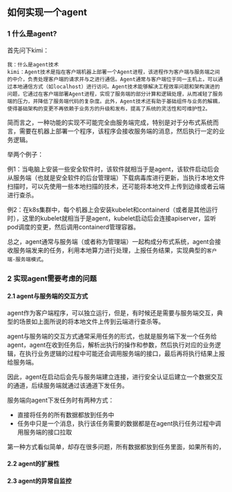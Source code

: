 ## 如何实现一个agent

### 1 什么是agent?

首先问下kimi：

```
我：什么是agent技术
kimi：Agent技术是指在客户端机器上部署一个Agent进程，该进程作为客户端与服务端之间的中介，负责处理客户端的请求并与之进行通信。Agent通常与客户端位于同一主机上，可以通过本地通信方式（如localhost）进行访问。Agent技术能够解决工程效率问题和架构演进的问题，它通过在客户端部署Agent进程，实现了服务端的部分计算和逻辑处理，从而减轻了服务端的压力，并降低了服务端代码的复杂度。此外，Agent技术还有助于基础组件与业务的解耦，使得基础架构的变更不再依赖于业务方的升级和发布，提高了系统的灵活性和可维护性2。
```

简而言之，一种功能的实现不可能完全由服务端完成，特别是对于分布式系统而言，需要在机器上部署一个程序，该程序会接收服务端的消息，然后执行一定的业务逻辑。

举两个例子：

例1：当电脑上安装一些安全软件时，该软件就相当于是agent，该软件启动后会从服务端（也就是安全软件的后台管理端）下载病毒库进行更新，当执行本地文件扫描时，可以先使用一些本地扫描的技术，还可能将本地文件上传到边缘或者云端进行查杀。

例2：在k8s集群中，每个机器上会安装kubelet和containerd（或者是其他运行时），这里的kubelet就相当于是agent，kubelet启动后会连接apiserver，监听pod调度的变更，然后调用containerd管理容器。

总之，agent通常与服务端（或者称为管理端）一起构成分布式系统，agent会接收服务端发来的任务，利用本地算力进行处理，上报任务结果，实现典型的`客户端-服务端模式`。

### 2 实现agent需要考虑的问题

#### 2.1 agent与服务端的交互方式

agent作为客户端程序，可以独立运行，但是，有时候还是需要与服务端交互，典型的场景如上面所说的将本地文件上传到云端进行查杀等。

agent与服务端的交互方式通常采用任务的形式，也就是服务端下发一个任务给agent，agent在收到任务后，解析出执行的操作和参数，然后执行对应的业务逻辑，在执行业务逻辑的过程中可能还会调用服务端的接口，最后再将执行结果上报给服务端。

因此，agent在启动后会先与服务端建立连接，进行安全认证后建立一个数据交互的通道，后续服务端就通过该通道下发任务。

服务端向agent下发任务时有两种方式：

* 直接将任务的所有数据都放到任务中
* 任务中只是一个消息，执行该任务需要的数据都是在agent执行任务过程中调用服务端的接口拉取

第一种方式看似简单，却存在很多问题，所有数据都放到任务里面，如果所有的，

#### 2.2 agent的扩展性



#### 2.3 agent的异常自监控

